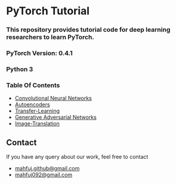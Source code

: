 # PyTorch Tutorial

### This repository provides tutorial code for deep learning researchers to learn PyTorch.

### PyTorch Version: 0.4.1
### Python 3

### Table Of Contents

- [Convolutional Neural Networks](https://github.com/mahfujur1/pytorch-tutorial/tree/master/convolutional-neural-networks)
- [Autoencoders](https://github.com/mahfujur1/pytorch-tutorial/tree/master/autoencoder)
- [Transfer-Learning](https://github.com/mahfujur1/pytorch-tutorial/tree/master/transfer-learning)
- [Generative Adversarial Networks](https://github.com/mahfujur1/pytorch-tutorial/tree/master/generative%20adversarial%20networks)
- [Image-Translation](https://github.com/mahfujur1/pytorch-tutorial/tree/master/transfer-learning)





## Contact
If you have any query about our work, feel free to contact
- mahfuj.github@gmail.com
- mahfuj092@gmail.com


